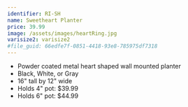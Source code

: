```yaml
---
identifier: RI-SH
name: Sweetheart Planter
price: 39.99
image: /assets/images/heartRing.jpg
varisize2: varisize2
#file_guid: 66edfe7f-0851-4418-93e8-785975df7318
---
```



- Powder coated metal heart shaped wall mounted planter
- Black, White, or Gray
- 16" tall by 12" wide
- Holds 4" pot: $39.99
- Holds 6" pot: $44.99
